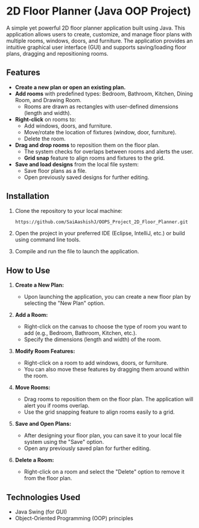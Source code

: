 # 2D Floor Planner (Java OOP Project)

A simple yet powerful 2D floor planner application built using Java. This application allows users to create, customize, and manage floor plans with multiple rooms, windows, doors, and furniture. The application provides an intuitive graphical user interface (GUI) and supports saving/loading floor plans, dragging and repositioning rooms.

## Features

- **Create a new plan or open an existing plan.**
- **Add rooms** with predefined types: Bedroom, Bathroom, Kitchen, Dining Room, and Drawing Room.
  - Rooms are drawn as rectangles with user-defined dimensions (length and width).
- **Right-click** on rooms to:
  - Add windows, doors, and furniture.
  - Move/rotate the location of fixtures (window, door, furniture).
  - Delete the room.
- **Drag and drop rooms** to reposition them on the floor plan.
  - The system checks for overlaps between rooms and alerts the user.
  - **Grid snap** feature to align rooms and fixtures to the grid.
- **Save and load designs** from the local file system:
  - Save floor plans as a file.
  - Open previously saved designs for further editing.

## Installation

1. Clone the repository to your local machine:

    ```bash
    https://github.com/SaiAashishJ/OOPS_Project_2D_Floor_Planner.git
    ```

2. Open the project in your preferred IDE (Eclipse, IntelliJ, etc.) or build using command line tools.

3. Compile and run the file to launch the application.

## How to Use

1. **Create a New Plan:**
   - Upon launching the application, you can create a new floor plan by selecting the "New Plan" option.
   
2. **Add a Room:**
   - Right-click on the canvas to choose the type of room you want to add (e.g., Bedroom, Bathroom, Kitchen, etc.).
   - Specify the dimensions (length and width) of the room.

3. **Modify Room Features:**
   - Right-click on a room to add windows, doors, or furniture.
   - You can also move these features by dragging them around within the room.

4. **Move Rooms:**
   - Drag rooms to reposition them on the floor plan. The application will alert you if rooms overlap.
   - Use the grid snapping feature to align rooms easily to a grid.

5. **Save and Open Plans:**
   - After designing your floor plan, you can save it to your local file system using the "Save" option.
   - Open any previously saved plan for further editing.

6. **Delete a Room:**
   - Right-click on a room and select the "Delete" option to remove it from the floor plan.





## Technologies Used

- Java Swing (for GUI)
- Object-Oriented Programming (OOP) principles
